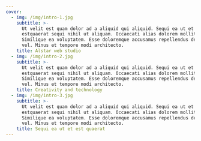 ```yaml
---
cover:
  - img: /img/intro-1.jpg
    subtitle: >-
      Ut velit est quam dolor ad a aliquid qui aliquid. Sequi ea ut et
      estquaerat sequi nihil ut aliquam. Occaecati alias dolorem mollitia ut.
      Similique ea voluptatem. Esse doloremque accusamus repellendus deleniti
      vel. Minus et tempore modi architecto.
    title: Alstar web studio
  - img: /img/intro-2.jpg
    subtitle: >-
      Ut velit est quam dolor ad a aliquid qui aliquid. Sequi ea ut et
      estquaerat sequi nihil ut aliquam. Occaecati alias dolorem mollitia ut.
      Similique ea voluptatem. Esse doloremque accusamus repellendus deleniti
      vel. Minus et tempore modi architecto.
    title: Creativity and technology
  - img: /img/intro-3.jpg
    subtitle: >-
      Ut velit est quam dolor ad a aliquid qui aliquid. Sequi ea ut et
      estquaerat sequi nihil ut aliquam. Occaecati alias dolorem mollitia ut.
      Similique ea voluptatem. Esse doloremque accusamus repellendus deleniti
      vel. Minus et tempore modi architecto.
    title: Sequi ea ut et est quaerat
---
```


